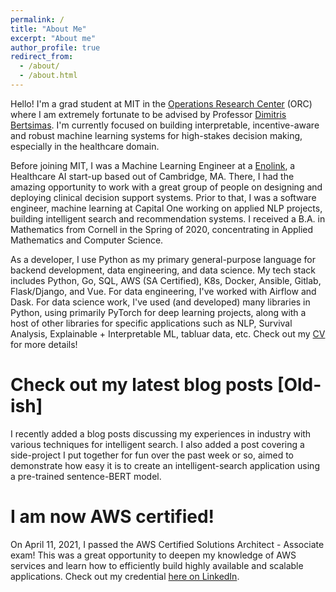 ```yaml
---
permalink: /
title: "About Me"
excerpt: "About me"
author_profile: true
redirect_from: 
  - /about/
  - /about.html
---
```


Hello! I'm a grad student at MIT in the [Operations Research Center](https://orc.mit.edu/) (ORC) where I am extremely fortunate to be advised by Professor [Dimitris Bertsimas](https://dbertsim.mit.edu/). I'm currently focused on building interpretable, incentive-aware and robust machine learning systems for high-stakes decision making, especially in the healthcare domain. 


Before joining MIT, I was a Machine Learning Engineer at a [Enolink](https://www.enolink.com/#top-hero), a Healthcare AI start-up based out of Cambridge, MA. There, I had the amazing opportunity to work with a great group of people on designing and deploying clinical decision support systems. Prior to that, I was a software engineer, machine learning at Capital One working on applied NLP projects, building intelligent search and recommendation systems. I received a B.A. in Mathematics from Cornell in the Spring of 2020, concentrating in Applied Mathematics and Computer Science.

 
As a developer, I use Python as my primary general-purpose language for backend development, data engineering, and data science. My tech stack includes Python, Go, SQL, AWS (SA Certified), K8s, Docker, Ansible, Gitlab, Flask/Django, and Vue. For data engineering, I've worked with Airflow and Dask. For data science work, I've used (and developed) many libraries in Python, using primarily PyTorch for deep learning projects, along with a host of other libraries for specific applications such as NLP, Survival Analysis, Explainable + Interpretable ML, tabluar data, etc. Check out my [CV](https://peroni70.github.io/cv/) for more details!

Check out my latest blog posts [Old-ish]
======
I recently added a blog posts discussing my experiences in industry with various techniques for intelligent search. I also added a post covering a side-project I put together for fun over the past week or so, aimed to demonstrate how easy it is to create an intelligent-search application using a pre-trained sentence-BERT model. 


I am now AWS certified!
======

On April 11, 2021, I passed the AWS Certified Solutions Architect - Associate exam! This was a great opportunity to deepen my knowledge of AWS services and learn how to efficiently build highly available and scalable applications. Check out my credential [here on LinkedIn](https://www.linkedin.com/in/matthew-peroni-5a5b19156/). 